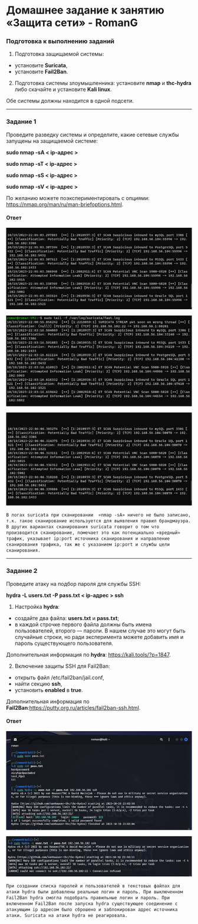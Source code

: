 # Домашнее задание к занятию «Защита сети» - RomanG

### Подготовка к выполнению заданий

1. Подготовка защищаемой системы:

- установите **Suricata**,
- установите **Fail2Ban**.

2. Подготовка системы злоумышленника: установите **nmap** и **thc-hydra** либо скачайте и установите **Kali linux**.

Обе системы должны находится в одной подсети.

------

### Задание 1

Проведите разведку системы и определите, какие сетевые службы запущены на защищаемой системе:

**sudo nmap -sA < ip-адрес >**

**sudo nmap -sT < ip-адрес >**

**sudo nmap -sS < ip-адрес >**

**sudo nmap -sV < ip-адрес >**

По желанию можете поэкспериментировать с опциями: https://nmap.org/man/ru/man-briefoptions.html.


#### Ответ

![task1](https://github.com/RomanVol1/hw-sdb/blob/main/infosecjpg/task1%20suricata%20nmap%20-sS.jpg)

![task1.1](https://github.com/RomanVol1/hw-sdb/blob/main/infosecjpg/task1%20suricata%20nmap%20-sT.jpg)

![task1.3](https://github.com/RomanVol1/hw-sdb/blob/main/infosecjpg/task1%20suricata%20nmap%20-sV.jpg)

```
В логах suricata при сканировании  «nmap -sA» ничего не было записано, т.к. такое сканирование используется для выявления правил брандмауэра. В других вариантах сканирования suricata говорит о том что производится сканирование, помечает это как потенциально «вредный» трафик, указывает ip:port источника сканирования и направление сканирования трафика, так же с указанием ip:port и службы цели сканирования.
```

------

### Задание 2

Проведите атаку на подбор пароля для службы SSH:

**hydra -L users.txt -P pass.txt < ip-адрес > ssh**

1. Настройка **hydra**: 
 
 - создайте два файла: **users.txt** и **pass.txt**;
 - в каждой строчке первого файла должны быть имена пользователей, второго — пароли. В нашем случае это могут быть случайные строки, но ради эксперимента можете добавить имя и пароль существующего пользователя.

Дополнительная информация по **hydra**: https://kali.tools/?p=1847.

2. Включение защиты SSH для Fail2Ban:

-  открыть файл /etc/fail2ban/jail.conf,
-  найти секцию **ssh**,
-  установить **enabled**  в **true**.

Дополнительная информация по **Fail2Ban**:https://putty.org.ru/articles/fail2ban-ssh.html.

#### Ответ

![task2](https://github.com/RomanVol1/hw-sdb/blob/main/infosecjpg/task2%20%D0%B2%D1%8B%D0%BA%D0%BB%D1%8E%D1%87%D0%B5%D0%BD%20fail2ban.jpg)

![task2.1](https://github.com/RomanVol1/hw-sdb/blob/main/infosecjpg/task2%20%D0%B2%D0%BA%D0%BB%D1%8E%D1%87%D0%B5%D0%BD%20fail2ban.jpg)

```
При создании списка паролей и пользователей в текстовых файлах для атаки hydra были добавлены реальные логин и пароль. При выключенном Fail2Ban hydra смогла подобрать правильные логин и пароль. При включенном Fail2Ban после запуска hydra существующее соединение с атакующим ip адресом было сброшено и заблокирован адрес источника атаки. Suricata на атаки hydra не реагировала.
```


